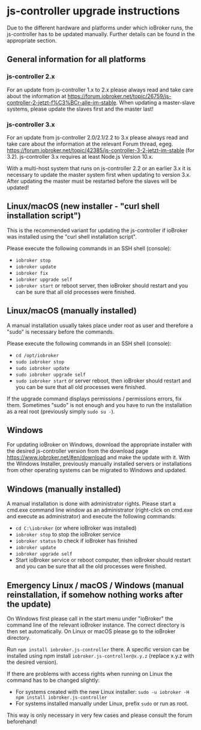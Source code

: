 # js-controller upgrade instructions

Due to the different hardware and platforms under which ioBroker runs, the js-controller has to be updated manually. Further details can be found in the appropriate section.

## General information for all platforms

### js-controller 2.x
For an update from js-controller 1.x to 2.x please always read and take care about the information at https://forum.iobroker.net/topic/26759/js-controller-2-jetzt-f%C3%BCr-alle-im-stable.
When updating a master-slave systems, please update the slaves first and the master last! 

### js-controller 3.x
For an update from js-controller 2.0/2.1/2.2 to 3.x please always read and take care about the information at the relevant Forum thread, egeg. https://forum.iobroker.net/topic/42385/js-controller-3-2-jetzt-im-stable (for 3.2). js-controller 3.x requires at least Node.js Version 10.x.

With a multi-host system that runs on js-controller 2.2 or an earlier 3.x it is necessary to update the master system first when updating to version 3.x. After updating the master must be restarted before the slaves will be updated! 



## Linux/macOS (new installer - "curl shell installation script")
This is the recommended variant for updating the js-controller if ioBroker was installed using the "curl shell installation script". 

Please execute the following commands in an SSH shell (console):
* `iobroker stop`
* `iobroker update`
* `iobroker fix`
* `iobroker upgrade self`
* `iobroker start` or reboot server, then ioBroker should restart and you can be sure that all old processes were finished.

## Linux/macOS (manually installed)

A manual installation usually takes place under root as user and therefore a "sudo" is necessary before the commands.

Please execute the following commands in an SSH shell (console):
* `cd /opt/iobroker`
* `sudo iobroker stop`
* `sudo iobroker update`
* `sudo iobroker upgrade self`
* `sudo iobroker start` or server reboot, then ioBroker should restart and you can be sure that all old processes were finished.

If the upgrade command displays permissions / permissions errors, fix them. Sometimes "sudo" is not enough and you have to run the installation as a real root (previously simply `sudo su -`).

## Windows

For updating ioBroker on Windows, download the appropriate installer with the desired js-controller version from the download page https://www.iobroker.net/#en/download and make the update with it. With the Windows Installer, previously manually installed servers or installations from other operating systems can be migrated to Windows and updated.

## Windows (manually installed)
A manual installation is done with administrator rights. Please start a cmd.exe command line window as an administrator (right-click on cmd.exe and execute as administrator) and execute the following commands:

* `cd C:\iobroker` (or where ioBroker was installed)
* `iobroker stop` to stop the ioBroker service
* `iobroker status` to check if ioBroker has finished
* `iobroker update`
* `iobroker upgrade self`
* Start ioBroker service or reboot computer, then ioBroker should restart and you can be sure that all the old processes were finished.

## Emergency Linux / macOS / Windows (manual reinstallation, if somehow nothing works after the update)
On Windows first please call in the start menu under "ioBroker" the command line of the relevant ioBroker instance. The correct directory is then set automatically. On Linux or macOS please go to the ioBroker directory.

Run `npm install iobroker.js-controller` there. A specific version can be installed using npm install `iobroker.js-controller@x.y.z` (replace x.y.z with the desired version).

If there are problems with access rights when running on Linux the command has to be changed slightly:

* For systems created with the new Linux installer: `sudo -u iobroker -H npm install iobroker.js-controller`
* For systems installed manually under Linux, prefix `sudo` or run as root.

This way is only necessary in very few cases and please consult the forum beforehand!
